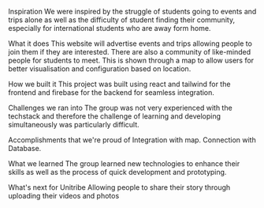 Inspiration
We were inspired by the struggle of students going to events and trips alone as well as the difficulty of student finding their community, especially for international students who are away form home.

What it does
This website will advertise events and trips allowing people to join them if they are interested. There are also a community of like-minded people for students to meet. This is shown through a map to allow users for better visualisation and configuration based on location.

How we built it
This project was built using react and tailwind for the frontend and firebase for the backend for seamless integration.

Challenges we ran into
The group was not very experienced with the techstack and therefore the challenge of learning and developing simultaneously was particularly difficult.

Accomplishments that we're proud of
Integration with map. Connection with Database.

What we learned
The group learned new technologies to enhance their skills as well as the process of quick development and prototyping.

What's next for Unitribe
Allowing people to share their story through uploading their videos and photos
